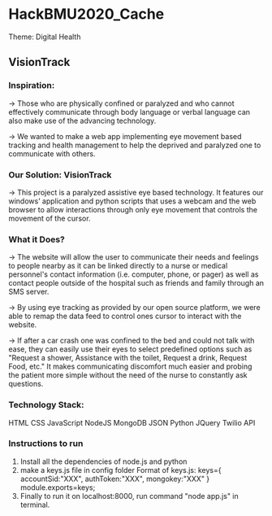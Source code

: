 # HackBMU2020_Cache
Theme: Digital Health
## VisionTrack
### Inspiration:
-> Those who are physically confined or paralyzed and who cannot effectively communicate through body language or verbal language can also make use of the advancing technology.

-> We wanted to make a web app implementing eye movement based tracking and health management to help the deprived and paralyzed one to communicate with others.

### Our Solution: VisionTrack
-> This project is a paralyzed assistive eye based technology. It features our windows’ application and python  scripts that uses a webcam and the web browser to allow interactions through only eye movement that controls the movement of the cursor.

### What it Does?
-> The website will allow the user to communicate their needs and feelings to people nearby as it can be linked directly to a nurse or medical personnel's contact information (i.e. computer, phone, or pager) as well as contact people outside of the hospital such as friends and family through an SMS server.

-> By using eye tracking as provided by our open source platform, we were able to remap the data feed to control ones cursor to interact with the website. 

-> If after a car crash one was confined to the bed and could not talk with ease, they can easily use their eyes to select predefined options such as "Request a shower, Assistance with the toilet, Request a drink, Request Food, etc." It makes communicating discomfort much easier and probing the patient more simple without the need of the nurse to constantly ask questions.

### Technology Stack:
HTML
CSS
JavaScript
NodeJS
MongoDB
JSON
Python
JQuery
Twilio API

### Instructions to run
1. Install all the dependencies of node.js and python
2. make a keys.js file in config folder
  Format of keys.js:
  keys={
    accountSid:"XXX",
    authToken:"XXX",
    mongokey:"XXX"
  }
  module.exports=keys;
3. Finally to run it on localhost:8000, run command "node app.js" in terminal. 

